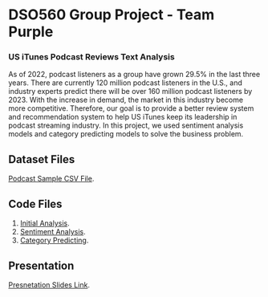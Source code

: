 # DSO560 Group Project - Team Purple
### US iTunes Podcast Reviews Text Analysis
As of 2022, podcast listeners as a group have grown 29.5% in the last three years. There are currently 120 million podcast listeners in the U.S., and industry experts predict there will be over 160 million podcast listeners by 2023.
With the increase in demand, the market in this industry become more competitive. Therefore, our goal is to provide a better review system and recommendation system to help US iTunes keep its leadership in podcast streaming industry. In this project, we used sentiment analysis models and category predicting models to solve the business problem. 

## Dataset Files
[Podcast Sample CSV File](https://github.com/enning0814/DSO560/blob/main/Dataset/podcast_sample.csv.zip).

## Code Files
1. [Initial Analysis](https://github.com/enning0814/DSO560/blob/main/Code/Initial_Analysis.ipynb).
2. [Sentiment Analysis](https://github.com/enning0814/DSO560/blob/main/Code/Sentiment_Analysis_Modelling.ipynb).
3. [Category Predicting](https://github.com/enning0814/DSO560/blob/main/Code/Category_Predicting_using_Reviews.ipynb.ipynb).

## Presentation
[Presnetation Slides Link](https://github.com/enning0814/DSO560/blob/main/NLP_podcast.pdf).
